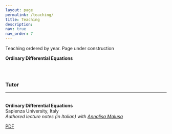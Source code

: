 ```yaml
---
layout: page
permalink: /teaching/
title: Teaching
description: 
nav: true
nav_order: 7
---
```


<p> 
Teaching ordered by year. 
Page under construction
</p>


**Ordinary Differential Equations**

<div>
<h3 style="margin-top: 4rem; margin-bottom: 0.5rem;"><a id="tutor">Tutor</a></h3>
<hr style="color: var(--global-text-color); height: 1px; margin-bottom: 2rem;">

<b>Ordinary Differential Equations</b> 
<br>
Sapienza University, Italy
<br>
<em>Authored lecture notes (in Italian) with <a href = "https://scholar.google.com/citations?user=8_h1W8kAAAAJ">Annalisa Malusa</a></em>
<div class="links">
<a href="/assets/pdf/teaching/2013/Appunti_EDO.pdf" class="btn btn-sm z-depth-0" role="button">PDF</a>
</div>
</div>





